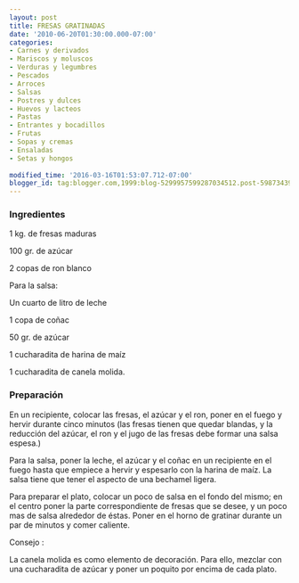 ```yaml
---
layout: post
title: FRESAS GRATINADAS
date: '2010-06-20T01:30:00.000-07:00'
categories:
- Carnes y derivados
- Mariscos y moluscos
- Verduras y legumbres
- Pescados
- Arroces
- Salsas
- Postres y dulces
- Huevos y lacteos
- Pastas
- Entrantes y bocadillos
- Frutas
- Sopas y cremas
- Ensaladas
- Setas y hongos
 
modified_time: '2016-03-16T01:53:07.712-07:00'
blogger_id: tag:blogger.com,1999:blog-5299957599287034512.post-5987343971530276537
---
```


<h3>Ingredientes</h3>

1 kg. de fresas maduras

100 gr. de azúcar

2 copas de ron blanco

Para la salsa:

Un cuarto de litro de leche

1 copa de coñac

50 gr. de azúcar

1 cucharadita de harina de maíz

1 cucharadita de canela molida.

<h3>Preparación</h3>

En un recipiente, colocar las fresas, el azúcar y el ron, poner en el fuego y hervir durante cinco minutos (las fresas tienen que quedar blandas, y la reducción del azúcar, el ron y el jugo de las fresas debe formar una salsa espesa.)

Para la salsa, poner la leche, el azúcar y el coñac en un recipiente en el fuego hasta que empiece a hervir y espesarlo con la harina de maíz. La salsa tiene que tener el aspecto de una bechamel ligera.

Para preparar el plato, colocar un poco de salsa en el fondo del mismo; en el centro poner la parte correspondiente de fresas que se desee, y un poco mas de salsa alrededor de éstas. Poner en el horno de gratinar durante un par de minutos y comer caliente.

Consejo :

La canela molida es como elemento de decoración. Para ello, mezclar con una cucharadita de azúcar y poner un poquito por encima de cada plato.


